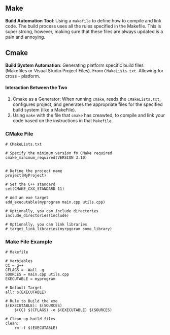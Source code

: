 ## Make
**Build Automation Tool**: 
Using a `makefile` to define how to compile and link code. The build process uses all the rules specified in the Makefile. 
This is super strong, however, making sure that these files are always updated is a pain and annoying. 

## Cmake
**Build System Automation**: 
Generating platform specific build files (Makefiles or Visual Studio Project Files). 
From `CMakeLists.txt`. 
Allowing for cross - platform. 

#### Interaction Between the Two
1. Cmake as a Generator: When running `cmake`, reads the `CMakeLists.txt`, configures project, and generates the appropriate files for the specified build system (like a MakeFile). 
2. Using `make` with the file that `cmake` has creawted, to compile and link your code based on the instructions in that `Makefile`. 


### CMake File 
```
# CMakeLists.txt

# Specify the minimum version fo CMake required
cmake_minimum_required(VERSION 3.10)


# Define the project name
project(MyProject)

# Set the C++ standard
set(CMAKE_CXX_STANDARD 11)

# Add an exe target
add_executable(myprogram main.cpp utils.cpp)

# Optionally, you can include directories
include_directories(include)

# Optionally, you can link libraries
# target_link_libraries(myrpgoram some_library)
```

### Make File Example
```
# Makefile

# Varbiables
CC = g++
CFLAGS = -Wall -g
SOURCES = main.cpp utils.cpp
EXECUTABLE = myprogram

# Default Target
all: $(EXECUTABLE)

# Rule to Build the exe
$(EXECUTABLE): $(SOURCES)
	$(CC) $(CFLAGS) -o $(EXECUTABLE) $(SOURCES)

# Clean up build files
clean: 
	rm -f $(EXECUTABLE)
```